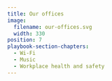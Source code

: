 ```yaml
---
title: Our offices
image:
  filename: our-offices.svg
  width: 330
position: 7
playbook-section-chapters:
  - Wi-Fi
  - Music
  - Workplace health and safety
---
```

